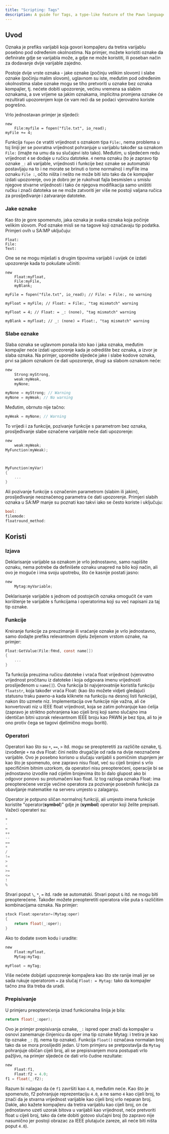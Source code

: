 ```yaml
---
title: "Scripting: Tags"
description: A guide for Tags, a type-like feature of the Pawn language providing safety features for working with values of different intent.
---
```


## Uvod

Oznaka je prefiks varijabli koja govori kompajleru da tretira varijablu posebno pod određenim okolnostima. Na primjer, možete koristiti oznake da definirate gdje se varijabla može, a gdje ne može koristiti, ili poseban način za dodavanje dvije varijable zajedno.

Postoje dvije vrste oznaka - jake oznake (počinju velikim slovom) i slabe oznake (počinju malim slovom), uglavnom su iste, međutim pod određenim okolnostima slabe oznake mogu se tiho pretvoriti u oznake bez oznaka kompajler, tj. nećete dobiti upozorenje, većinu vremena sa slabim oznakama, a sve vrijeme sa jakim oznakama, implicitna promjena oznake će rezultirati upozorenjem koje će vam reći da se podaci vjerovatno koriste pogrešno.

Vrlo jednostavan primjer je sljedeći:

```Pawn
new
    File:myfile = fopen("file.txt", io_read);
myFile += 4;
```

Funkcija `fopen` će vratiti vrijednost s oznakom tipa `File:`, nema problema u toj liniji jer se povratna vrijednost pohranjuje u varijablu također sa oznakom `File:` (imajte na umu da su slučajevi isto tako). Međutim, u sljedećem redu vrijednost `4` se dodaje u ručicu datoteke. `4` nema oznaku (to je zapravo tip oznake `_:` ali varijable, vrijednosti i funkcije bez oznake se automatski postavljaju na to i ne morate se brinuti o tome normalno) i myFile ima oznaku `File :`, očito ništa i nešto ne može biti isto tako da će kompajler izdati upozorenje, ovo je dobro jer je rukohvat fajla besmislen u smislu njegove stvarne vrijednosti i tako će njegova modifikacija samo uništiti ručku i znači datoteka se ne može zatvoriti jer više ne postoji valjana ručica za prosljeđivanje i zatvaranje datoteke.

### Jake oznake

Kao što je gore spomenuto, jaka oznaka je svaka oznaka koja počinje velikim slovom. Pod oznake misli se na tagove koji označavaju tip podatka. Primjeri ovih u SA:MP uključuju:

```Pawn
Float:
File:
Text:
```

One se ne mogu miješati s drugim tipovima varijabli i uvijek će izdati upozorenje kada to pokušate učiniti:

```Pawn
new
    Float:myFloat,
    File:myFile,
    myBlank;

myFile = fopen("file.txt", io_read); // File: = File:, no warning

myFloat = myFile; // Float: = File:, "tag mismatch" warning

myFloat = 4; // Float: = _: (none), "tag mismatch" warning

myBlank = myFloat; // _: (none) = Float:, "tag mismatch" warning
```

### Slabe oznake

Slaba oznaka se uglavnom ponaša isto kao i jaka oznaka, međutim kompajler neće izdati upozorenje kada je odredište bez oznaka, a izvor je slaba oznaka. Na primjer, uporedite sljedeće jake i slabe kodove oznaka, prvi sa jakom oznakom će dati upozorenje, drugi sa slabom oznakom neće:

```c
new
    Strong:myStrong,
    weak:myWeak,
    myNone;

myNone = myStrong; // Warning
myNone = myWeak; // No warning
```

Međutim, obrnuto nije tačno:

```c
myWeak = myNone; // Warning
```

To vrijedi i za funkcije, pozivanje funkcije s parametrom bez oznaka, prosljeđivanje slabe označene varijable neće dati upozorenje:

```c
new
    weak:myWeak;
MyFunction(myWeak);



MyFunction(myVar)
{
    ...
}
```

Ali pozivanje funkcije s označenim parametrom (slabim ili jakim), prosljeđivanje neoznačenog parametra će dati upozorenje. Primjeri slabih oznaka u SA:MP manje su poznati kao takvi iako se često koriste i uključuju:

```c
bool:
filemode:
floatround_method:
```

## Koristi

### Izjava

Deklarisanje varijable sa oznakom je vrlo jednostavno, samo napišite oznaku, nema potrebe da definišete oznaku unapred na bilo koji način, ali ovo je moguće i ima svoju upotrebu, što će kasnije postati jasno:

```c
new
    Mytag:myVariable;
```

Deklarisanje varijable s jednom od postojećih oznaka omogućit će vam korištenje te varijable s funkcijama i operatorima koji su već napisani za taj tip oznake.

### Funkcije

Kreiranje funkcije za preuzimanje ili vraćanje oznake je vrlo jednostavno, samo dodajte prefiks relevantnom dijelu željenom vrstom oznake, na primjer:

```c
Float:GetValue(File:fHnd, const name[])
{
    ...
}
```

Ta funkcija preuzima ručicu datoteke i vraća float vrijednost (vjerovatno vrijednost pročitanu iz datoteke i koja odgovara imenu vrijednosti proslijeđenom u `name[]`). Ova funkcija bi najvjerovatnije koristila funkciju `floatstr`, koja također vraća Float: (kao što možete vidjeti gledajući statusnu traku pawno-a kada kliknete na funkciju na desnoj listi funkcija), nakon što uzmete niz. Implementacija ove funkcije nije važna, ali će konvertovati niz u IEEE float vrijednost, koja se zatim pohranjuje kao ćelija (zapravo je striktno pohranjena kao cijeli broj koji samo slučajno ima identičan bitni uzorak relevantnom IEEE broju kao PAWN je bez tipa, ali to je ono protiv čega se tagovi djelimično mogu boriti).

### Operatori

Operatori kao što su `+`, `==`, `>` itd. mogu se preopteretiti za različite oznake, tj. izvođenje `+` na dva Float: čini nešto drugačije od rada na dvije neoznačene varijable. Ovo je posebno korisno u slučaju varijabli s pomičnim stupnjem jer kao što je spomenuto, one zapravo nisu float, već su cijeli brojevi s vrlo specifičnim bitnim uzorkom, da operatori nisu preopterećeni, operacije bi se jednostavno izvodile nad cijelim brojevima što bi dalo glupost ako bi odgovor ponovo su protumačeni kao float. Iz tog razloga oznaka Float: ima preopterećene verzije većine operatora za pozivanje posebnih funkcija za obavljanje matematike na serveru umjesto u zalaganju.

Operator je potpuno sličan normalnoj funkciji, ali umjesto imena funkcije koristite "operator(**symbol**)" gdje je (**symbol**) operator koji želite prepisati. Važeći operateri su:

```c
+
-
=
++
--
==
*
/
!=
>
<
>=
<=
!
%
```

Stvari poput `\`, `*`, `=` itd. rade se automatski. Stvari poput `&` itd. ne mogu biti preopterećene. Također možete preopteretiti operatora više puta s različitim kombinacijama oznaka. Na primjer:

```c
stock Float:operator=(Mytag:oper)
{
    return float(_:oper);
}
```

Ako to dodate svom kodu i uradite:

```c
new
    Float:myFloat,
    Mytag:myTag;

myFloat = myTag;
```

Više nećete dobijati upozorenje kompajlera kao što ste ranije imali jer se sada rukuje operatorom `=` za slučaj `Float: = Mytag:` tako da kompajler tačno zna šta treba da uradi.

### Prepisivanje

U primjeru preopterećenja iznad funkcionalna linija je bila:

```c
return float(_:oper);
```

Ovo je primjer prepisivanja oznake, `_:` ispred oper znači da kompajler u osnovi zanemaruje činjenicu da oper ima tip oznake Mytag: i tretira je kao tip oznake `_:` (tj. nema tip oznake). Funkcija `float()` označava normalan broj tako da se mora proslijediti jedan. U tom primjeru se pretpostavlja da `Mytag` pohranjuje običan cijeli broj, ali se prepisivanjem mora postupati vrlo pažljivo, na primjer sljedeće će dati vrlo čudne rezultate:

```c
new
    Float:f1,
    Float:f2 = 4.0;
f1 = float(_:f2);
```

Razum bi nalagao da će `f1` završiti kao `4.0`, međutim neće. Kao što je spomenuto, f2 pohranjuje reprezentaciju `4.0`, a ne samo `4` kao cijeli broj, to znači da je stvarna vrijednost varijable kao cijeli broj vrlo neparan broj. Dakle, ako kažete kompajleru da tretira varijablu kao cijeli broj, on će jednostavno uzeti uzorak bitova u varijabli kao vrijednost, neće pretvoriti float u cijeli broj, tako da ćete dobiti gotovo slučajni broj (to zapravo nije nasumično jer postoji obrazac za IEEE plutajuće zareze, ali neće biti ništa poput `4.0`).
